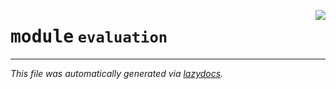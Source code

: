 <!-- markdownlint-disable -->

<a href="..\trajectopy_core\evaluation\__init__.py"><img align="right" style="float:right;" src="https://img.shields.io/badge/-source-cccccc?style=flat-square"></a>

# <kbd>module</kbd> `evaluation`








---

_This file was automatically generated via [lazydocs](https://github.com/ml-tooling/lazydocs)._
